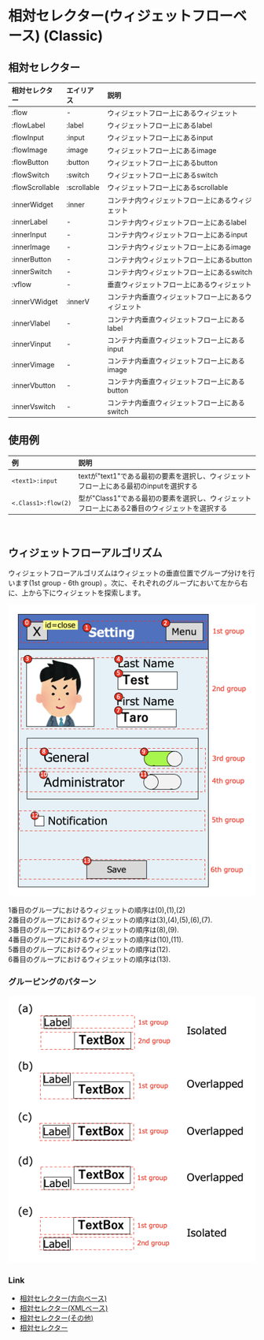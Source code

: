 # 相対セレクター(ウィジェットフローベース) (Classic)

## 相対セレクター

| 相対セレクター         | エイリアス       | 説明                         |
|:----------------|:------------|:---------------------------|
| :flow           | -           | ウィジェットフロー上にあるウィジェット        |
| :flowLabel      | :label      | ウィジェットフロー上にあるlabel         |
| :flowInput      | :input      | ウィジェットフロー上にあるinput         |
| :flowImage      | :image      | ウィジェットフロー上にあるimage         |
| :flowButton     | :button     | ウィジェットフロー上にあるbutton        |
| :flowSwitch     | :switch     | ウィジェットフロー上にあるswitch        |
| :flowScrollable | :scrollable | ウィジェットフロー上にあるscrollable    |
| :innerWidget    | :inner      | コンテナ内ウィジェットフロー上にあるウィジェット   |
| :innerLabel     | -           | コンテナ内ウィジェットフロー上にあるlabel    |
| :innerInput     | -           | コンテナ内ウィジェットフロー上にあるinput    |
| :innerImage     | -           | コンテナ内ウィジェットフロー上にあるimage    |
| :innerButton    | -           | コンテナ内ウィジェットフロー上にあるbutton   |
| :innerSwitch    | -           | コンテナ内ウィジェットフロー上にあるswitch   |
| :vflow          | -           | 垂直ウィジェットフロー上にあるウィジェット      |
| :innerVWidget   | :innerV     | コンテナ内垂直ウィジェットフロー上にあるウィジェット |
| :innerVlabel    | -           | コンテナ内垂直ウィジェットフロー上にあるlabel  |
| :innerVinput    | -           | コンテナ内垂直ウィジェットフロー上にあるinput  |
| :innerVimage    | -           | コンテナ内垂直ウィジェットフロー上にあるimage  |
| :innerVbutton   | -           | コンテナ内垂直ウィジェットフロー上にあるbutton |
| :innerVswitch   | -           | コンテナ内垂直ウィジェットフロー上にあるswitch |

## 使用例

| 例                   | 説明                                                  |
|:--------------------|:----------------------------------------------------|
| `<text1>:input`     | textが"text1"である最初の要素を選択し、ウィジェットフロー上にある最初のinputを選択する |
| `<.Class1>:flow(2)` | 型が"Class1"である最初の要素を選択し、ウィジェットフロー上にある2番目のウィジェットを選択する |

<br>

## ウィジェットフローアルゴリズム

ウィジェットフローアルゴリズムはウィジェットの垂直位置でグループ分けを行います(1st group - 6th group)
。次に、それぞれのグループにおいて左から右に、上から下にウィジェットを探索します。

![Widget flow](../../_images/widget_flow.png)

1番目のグループにおけるウィジェットの順序は(0),(1),(2) <br>
2番目のグループにおけるウィジェットの順序は(3),(4),(5),(6),(7). <br>
3番目のグループにおけるウィジェットの順序は(8),(9). <br>
4番目のグループにおけるウィジェットの順序は(10),(11). <br>
5番目のグループにおけるウィジェットの順序は(12). <br>
6番目のグループにおけるウィジェットの順序は(13). <br>

### グルーピングのパターン

![Widget flow Grouping](../../_images/widget_flow_grouping.png)

### Link

- [相対セレクター(方向ベース)](relative_selector_direction_ja.md)
- [相対セレクター(XMLベース)](relative_selector_xml_ja.md)
- [相対セレクター(その他)](relative_selector_misc_ja.md)
- [相対セレクター](relative_selector_ja.md)

